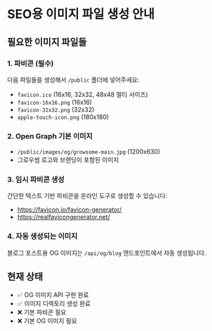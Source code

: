 # SEO용 이미지 파일 생성 안내

## 필요한 이미지 파일들

### 1. 파비콘 (필수)
다음 파일들을 생성해서 `/public` 폴더에 넣어주세요:

- `favicon.ico` (16x16, 32x32, 48x48 멀티 사이즈)
- `favicon-16x16.png` (16x16)
- `favicon-32x32.png` (32x32)
- `apple-touch-icon.png` (180x180)

### 2. Open Graph 기본 이미지
- `/public/images/og/growsome-main.jpg` (1200x630)
- 그로우썸 로고와 브랜딩이 포함된 이미지

### 3. 임시 파비콘 생성
간단한 텍스트 기반 파비콘을 온라인 도구로 생성할 수 있습니다:
- https://favicon.io/favicon-generator/
- https://realfavicongenerator.net/

### 4. 자동 생성되는 이미지
블로그 포스트용 OG 이미지는 `/api/og/blog` 엔드포인트에서 자동 생성됩니다.

## 현재 상태
- ✅ OG 이미지 API 구현 완료
- ✅ 이미지 디렉토리 생성 완료
- ❌ 기본 파비콘 필요
- ❌ 기본 OG 이미지 필요
